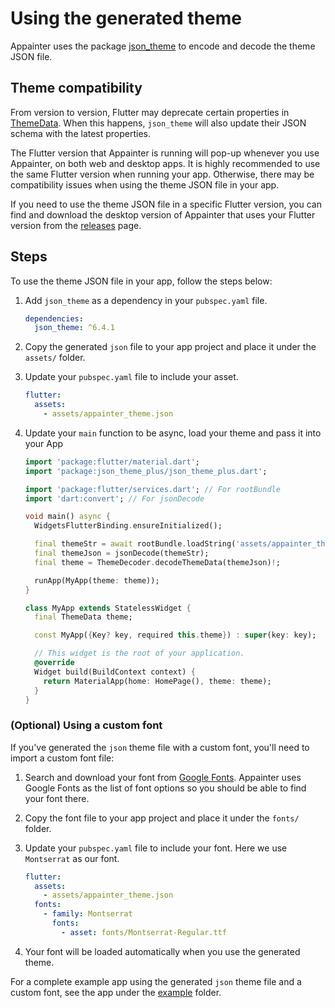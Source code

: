 # Using the generated theme

Appainter uses the package [json_theme](https://pub.dev/packages/json_theme) to encode and decode the theme JSON file.

## Theme compatibility

From version to version, Flutter may deprecate certain properties in [ThemeData](https://api.flutter.dev/flutter/material/ThemeData-class.html). When this happens, `json_theme` will also update their JSON schema with the latest properties. 

The Flutter version that Appainter is running will pop-up whenever you use Appainter, on both web and desktop apps. It is highly recommended to use the same Flutter version when running your app. Otherwise, there may be compatibility issues when using the theme JSON file in your app.

If you need to use the theme JSON file in a specific Flutter version, you can find and download the desktop version of Appainter that uses your Flutter version from the [releases](https://github.com/zeshuaro/appainter/releases) page.

## Steps

To use the theme JSON file in your app, follow the steps below:

1. Add `json_theme` as a dependency in your `pubspec.yaml` file.

    ```yml
    dependencies:
      json_theme: ^6.4.1
    ```

2. Copy the generated `json` file to your app project and place it under the `assets/` folder.
   
3. Update your `pubspec.yaml` file to include your asset.

    ```yml
    flutter:
      assets:
        - assets/appainter_theme.json
    ```

4. Update your `main` function to be async, load your theme and pass it into your App

   ```dart
   import 'package:flutter/material.dart';
   import 'package:json_theme_plus/json_theme_plus.dart';

   import 'package:flutter/services.dart'; // For rootBundle
   import 'dart:convert'; // For jsonDecode

   void main() async {
     WidgetsFlutterBinding.ensureInitialized();

     final themeStr = await rootBundle.loadString('assets/appainter_theme.json');
     final themeJson = jsonDecode(themeStr);
     final theme = ThemeDecoder.decodeThemeData(themeJson)!;

     runApp(MyApp(theme: theme));
   }

   class MyApp extends StatelessWidget {
     final ThemeData theme;

     const MyApp({Key? key, required this.theme}) : super(key: key);

     // This widget is the root of your application.
     @override
     Widget build(BuildContext context) {
       return MaterialApp(home: HomePage(), theme: theme);
     }
   }
   ```

### (Optional) Using a custom font

If you've generated the `json` theme file with a custom font, you'll need to import a custom font file:

1. Search and download your font from [Google Fonts](https://fonts.google.com/). Appainter uses Google Fonts as the list of font options so you should be able to find your font there.
   
2. Copy the font file to your app project and place it under the `fonts/` folder.
   
3. Update your `pubspec.yaml` file to include your font. Here we use `Montserrat` as our font.

    ```yml
    flutter:
      assets:
        - assets/appainter_theme.json
      fonts:
        - family: Montserrat
          fonts:
            - asset: fonts/Montserrat-Regular.ttf
    ```

4. Your font will be loaded automatically when you use the generated theme.

For a complete example app using the generated `json` theme file and a custom font, see the app under the [example](https://github.com/zeshuaro/appainter/tree/main/example) folder.
